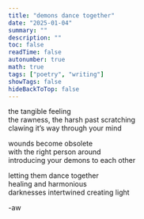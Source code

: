 ```yaml
---
title: "demons dance together"
date: "2025-01-04"
summary: ""
description: ""
toc: false
readTime: false
autonumber: true
math: true
tags: ["poetry", "writing"]
showTags: false
hideBackToTop: false
---
```


the tangible feeling  
the rawness, the harsh past scratching  
clawing it’s way through your mind  
  
wounds become obsolete  
with the right person around  
introducing your demons to each other  
  
letting them dance together  
healing and harmonious  
darknesses intertwined creating light  
    
  
-aw